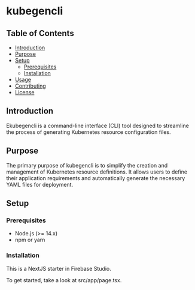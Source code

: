 # kubegencli

## Table of Contents

- [Introduction](#introduction)
- [Purpose](#purpose)
- [Setup](#setup)
  - [Prerequisites](#prerequisites)
  - [Installation](#installation)
- [Usage](#usage)
- [Contributing](#contributing)
- [License](#license)

## Introduction 

Ekubegencli is a command-line interface (CLI) tool designed to streamline the process of generating Kubernetes resource configuration files.

## Purpose

The primary purpose of kubegencli is to simplify the creation and management of Kubernetes resource definitions. It allows users to define their application requirements and automatically generate the necessary YAML files for deployment.

## Setup

### Prerequisites

- Node.js (>= 14.x)
- npm or yarn

### Installation



This is a NextJS starter in Firebase Studio.

To get started, take a look at src/app/page.tsx.
